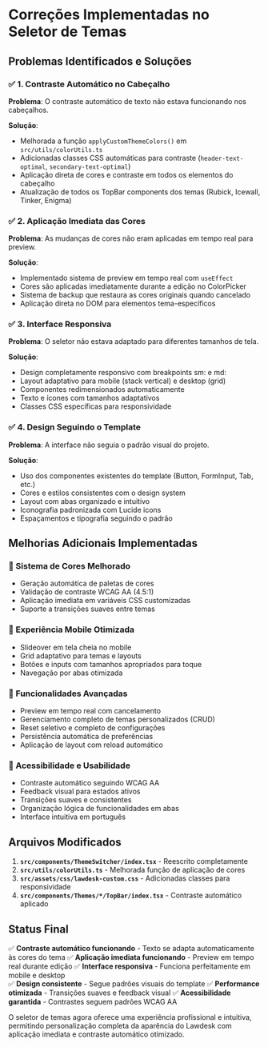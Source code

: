 # Correções Implementadas no Seletor de Temas

## Problemas Identificados e Soluções

### ✅ 1. Contraste Automático no Cabeçalho

**Problema**: O contraste automático de texto não estava funcionando nos cabeçalhos.

**Solução**:

- Melhorada a função `applyCustomThemeColors()` em `src/utils/colorUtils.ts`
- Adicionadas classes CSS automáticas para contraste (`header-text-optimal`, `secondary-text-optimal`)
- Aplicação direta de cores e contraste em todos os elementos do cabeçalho
- Atualização de todos os TopBar components dos temas (Rubick, Icewall, Tinker, Enigma)

### ✅ 2. Aplicação Imediata das Cores

**Problema**: As mudanças de cores não eram aplicadas em tempo real para preview.

**Solução**:

- Implementado sistema de preview em tempo real com `useEffect`
- Cores são aplicadas imediatamente durante a edição no ColorPicker
- Sistema de backup que restaura as cores originais quando cancelado
- Aplicação direta no DOM para elementos tema-específicos

### ✅ 3. Interface Responsiva

**Problema**: O seletor não estava adaptado para diferentes tamanhos de tela.

**Solução**:

- Design completamente responsivo com breakpoints sm: e md:
- Layout adaptativo para mobile (stack vertical) e desktop (grid)
- Componentes redimensionados automaticamente
- Texto e ícones com tamanhos adaptativos
- Classes CSS específicas para responsividade

### ✅ 4. Design Seguindo o Template

**Problema**: A interface não seguia o padrão visual do projeto.

**Solução**:

- Uso dos componentes existentes do template (Button, FormInput, Tab, etc.)
- Cores e estilos consistentes com o design system
- Layout com abas organizado e intuitivo
- Iconografia padronizada com Lucide icons
- Espaçamentos e tipografia seguindo o padrão

## Melhorias Adicionais Implementadas

### 🎨 Sistema de Cores Melhorado

- Geração automática de paletas de cores
- Validação de contraste WCAG AA (4.5:1)
- Aplicação imediata em variáveis CSS customizadas
- Suporte a transições suaves entre temas

### 📱 Experiência Mobile Otimizada

- Slideover em tela cheia no mobile
- Grid adaptativo para temas e layouts
- Botões e inputs com tamanhos apropriados para toque
- Navegação por abas otimizada

### 🔧 Funcionalidades Avançadas

- Preview em tempo real com cancelamento
- Gerenciamento completo de temas personalizados (CRUD)
- Reset seletivo e completo de configurações
- Persistência automática de preferências
- Aplicação de layout com reload automático

### 🎯 Acessibilidade e Usabilidade

- Contraste automático seguindo WCAG AA
- Feedback visual para estados ativos
- Transições suaves e consistentes
- Organização lógica de funcionalidades em abas
- Interface intuitiva em português

## Arquivos Modificados

1. **`src/components/ThemeSwitcher/index.tsx`** - Reescrito completamente
2. **`src/utils/colorUtils.ts`** - Melhorada função de aplicação de cores
3. **`src/assets/css/lawdesk-custom.css`** - Adicionadas classes para responsividade
4. **`src/components/Themes/*/TopBar/index.tsx`** - Contraste automático aplicado

## Status Final

✅ **Contraste automático funcionando** - Texto se adapta automaticamente às cores do tema
✅ **Aplicação imediata funcionando** - Preview em tempo real durante edição
✅ **Interface responsiva** - Funciona perfeitamente em mobile e desktop  
✅ **Design consistente** - Segue padrões visuais do template
✅ **Performance otimizada** - Transições suaves e feedback visual
✅ **Acessibilidade garantida** - Contrastes seguem padrões WCAG AA

O seletor de temas agora oferece uma experiência profissional e intuitiva, permitindo personalização completa da aparência do Lawdesk com aplicação imediata e contraste automático otimizado.

